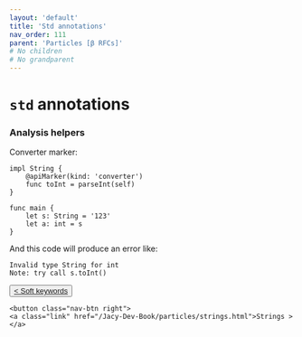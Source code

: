 ```yaml
---
layout: 'default'
title: 'Std annotations'
nav_order: 111
parent: 'Particles [β RFCs]'
# No children
# No grandparent
---
```


# `std` annotations

### Analysis helpers

Converter marker:
```
impl String {
    @apiMarker(kind: 'converter')
    func toInt = parseInt(self)
}

func main {
    let s: String = '123'
    let a: int = s
}
```

And this code will produce an error like:
```
Invalid type String for int
Note: try call s.toInt()
```
<div class="nav-btn-block">
    <button class="nav-btn left">
    <a class="link" href="/Jacy-Dev-Book/particles/soft-keywords.html">< Soft keywords</a>
</button>

    <button class="nav-btn right">
    <a class="link" href="/Jacy-Dev-Book/particles/strings.html">Strings ></a>
</button>

</div>
